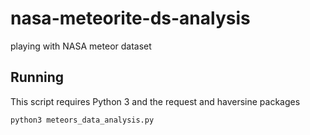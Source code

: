 # nasa-meteorite-ds-analysis
playing with NASA meteor dataset


## Running
This script requires Python 3 and the request and haversine packages

`python3 meteors_data_analysis.py`